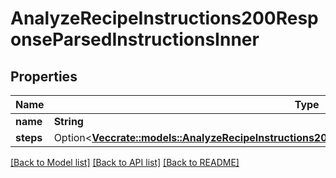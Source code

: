 # AnalyzeRecipeInstructions200ResponseParsedInstructionsInner

## Properties

Name | Type | Description | Notes
------------ | ------------- | ------------- | -------------
**name** | **String** |  | 
**steps** | Option<[**Vec<crate::models::AnalyzeRecipeInstructions200ResponseParsedInstructionsInnerStepsInner>**](analyzeRecipeInstructions_200_response_parsedInstructions_inner_steps_inner.md)> |  | [optional]

[[Back to Model list]](../README.md#documentation-for-models) [[Back to API list]](../README.md#documentation-for-api-endpoints) [[Back to README]](../README.md)


